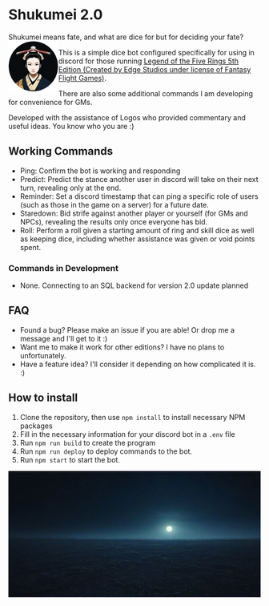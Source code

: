 # Shukumei 2.0

Shukumei means fate, and what are dice for but for deciding your fate? <img src="./assets/shukumei-avatar.png" height="100" align="left" alt="shukumei-bot">

This is a simple dice bot configured specifically for using in discord for those running [Legend of the Five Rings 5th Edition (Created by Edge Studios under license of Fantasy Flight Games)](https://www.edge-studio.net/games/l5r-core-rulebook/).

There are also some additional commands I am developing for convenience for GMs.

Developed with the assistance of Logos who provided commentary and useful ideas. You know who you are :)

## Working Commands

* Ping: Confirm the bot is working and responding
* Predict: Predict the stance another user in discord will take on their next turn, revealing only at the end.
* Reminder: Set a discord timestamp that can ping a specific role of users (such as those in the game on a server) for a future date.
* Staredown: Bid strife against another player or yourself (for GMs and NPCs), revealing the results only once everyone has bid.
* Roll: Perform a roll given a starting amount of ring and skill dice as well as keeping dice, including whether assistance was given or void points spent.

### Commands in Development

* None. Connecting to an SQL backend for version 2.0 update planned

## FAQ

* Found a bug? Please make an issue if you are able! Or drop me a message and I'll get to it :)
* Want me to make it work for other editions? I have no plans to unfortunately.
* Have a feature idea? I'll consider it depending on how complicated it is. :)

## How to install

1. Clone the repository, then use `npm install` to install necessary NPM packages
2. Fill in the necessary information for your discord bot in a `.env` file
3. Run `npm run build` to create the program
4. Run `npm run deploy` to deploy commands to the bot.
5. Run `npm start` to start the bot.


![shukumei background image](./assets/JigokuRealm.jpg)